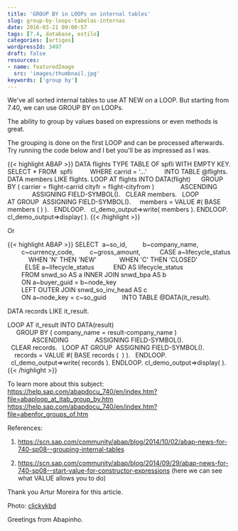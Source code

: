 ```yaml
---
title: 'GROUP BY in LOOPs on internal tables'
slug: group-by-loops-tabelas-internas
date: 2016-03-21 09:00:57
tags: [7.4, database, estilo]
categories: [artigos]
wordpressId: 3497
draft: false
resources:
- name: featuredImage
  src: 'images/thumbnail.jpg'
keywords: ['group by']
---
```

We've all sorted internal tables to use AT NEW on a LOOP.
But starting from 7.40, we can use GROUP BY on LOOPs.

The ability to group by values based on expressions or even methods is great.

The grouping is done on the first LOOP and can be processed afterwards. Try running the code below and I bet you'll be as impressed as I was.

<!--more-->


{{< highlight ABAP >}}
DATA flights TYPE TABLE OF spfli WITH EMPTY KEY.
SELECT * FROM  spfli
         WHERE carrid = '...'
         INTO TABLE @flights.
 
DATA members LIKE flights.
LOOP AT flights INTO DATA(flight)
     GROUP BY ( carrier = flight-carrid cityfr = flight-cityfrom )
              ASCENDING
              ASSIGNING FIELD-SYMBOL().
  CLEAR members.
  LOOP AT GROUP  ASSIGNING FIELD-SYMBOL().
    members = VALUE #( BASE members (  ) ).
  ENDLOOP.
  cl_demo_output=>write( members ).
ENDLOOP.
cl_demo_output=>display( ).
{{< /highlight >}}

Or


{{< highlight ABAP >}}
SELECT  a~so_id,
        b~company_name,
        c~currency_code,
        c~gross_amount,
          CASE a~lifecycle_status
            WHEN 'N' THEN 'NEW'
            WHEN 'C' THEN 'CLOSED'
          ELSE a~lifecycle_status
          END AS lifecycle_status
        FROM snwd_so AS a INNER JOIN snwd_bpa AS b
        ON a~buyer_guid = b~node_key
        LEFT OUTER JOIN snwd_so_inv_head AS c
        ON a~node_key = c~so_guid
        INTO TABLE @DATA(it_result).

DATA records LIKE it_result.

LOOP AT it_result INTO DATA(result)
     GROUP BY ( company_name = result-company_name )
              ASCENDING
              ASSIGNING FIELD-SYMBOL().
  CLEAR records.
  LOOP AT GROUP  ASSIGNING FIELD-SYMBOL().
    records = VALUE #( BASE records (  ) ).
  ENDLOOP.
  cl_demo_output=>write( records ).
ENDLOOP.
cl_demo_output=>display( ).
{{< /highlight >}}

To learn more about this subject:
<https://help.sap.com/abapdocu_740/en/index.htm?file=abaploop_at_itab_group_by.htm>
<https://help.sap.com/abapdocu_740/en/index.htm?file=abenfor_groups_of.htm>

References:

  1. https://scn.sap.com/community/abap/blog/2014/10/02/abap-news-for-740-sp08--grouping-internal-tables

  2. https://scn.sap.com/community/abap/blog/2014/09/29/abap-news-for-740-sp08--start-value-for-constructor-expressions (here we can see what VALUE allows you to do)

Thank you Artur Moreira for this article.

Photo: [clickykbd][1]

Greetings from Abapinho.

   [1]: https://www.flickr.com/photos/clickykbd/64464238/
